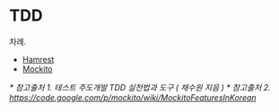 # TDD 

차례.

- [Hamrest](#)
- [Mockito](#)

_* 참고출처 1. 테스트 주도개발 TDD 실천법과 도구 ( 채수원 지음 )_
_* 참고출처 2. https://code.google.com/p/mockito/wiki/MockitoFeaturesInKorean_